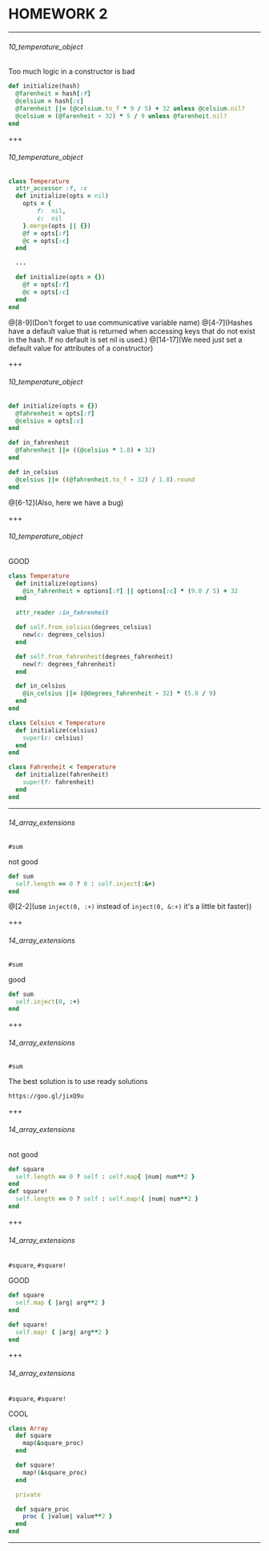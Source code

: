 # HOMEWORK 2

---

###### 10_temperature_object

Too much logic in a constructor is bad

```ruby
def initialize(hash)
  @farenheit = hash[:f]
  @celsium = hash[:c]
  @farenheit ||= (@celsium.to_f * 9 / 5) + 32 unless @celsium.nil?
  @celsium = (@farenheit - 32) * 5 / 9 unless @farenheit.nil?
end
```

+++

###### 10_temperature_object

```ruby
class Temperature
  attr_accessor :f, :c
  def initialize(opts = nil)
    opts = {
        f:  nil,
        c:  nil
    }.merge(opts || {})
    @f = opts[:f]
    @c = opts[:c]
  end

  ...

  def initialize(opts = {})
    @f = opts[:f]
    @c = opts[:c]
  end
end
```
@[8-9](Don't forget to use communicative variable name)
@[4-7](Hashes have a default value that is returned when accessing keys that do not exist in the hash. If no default is set nil is used.)
@[14-17](We need just set a default value for attributes of a constructor)

+++

###### 10_temperature_object

```ruby
def initialize(opts = {})
  @fahrenheit = opts[:f]
  @celsius = opts[:c]
end

def in_fahrenheit
  @fahrenheit ||= ((@celsius * 1.8) + 32)
end

def in_celsius
  @celsius ||= ((@fahrenheit.to_f - 32) / 1.8).round
end
```
@[6-12](Also, here we have a bug)

+++

###### 10_temperature_object

GOOD

```ruby
class Temperature
  def initialize(options)
    @in_fahrenheit = options[:f] || options[:c] * (9.0 / 5) + 32
  end

  attr_reader :in_fahrenheit

  def self.from_celsius(degrees_celsius)
    new(c: degrees_celsius)
  end

  def self.from_fahrenheit(degrees_fahrenheit)
    new(f: degrees_fahrenheit)
  end

  def in_celsius
    @in_celsius ||= (@degrees_fahrenheit - 32) * (5.0 / 9)
  end
end

class Celsius < Temperature
  def initialize(celsius)
    super(c: celsius)
  end
end

class Fahrenheit < Temperature
  def initialize(fahrenheit)
    super(f: fahrenheit)
  end
end

```

---

###### 14_array_extensions

`#sum`

not good

```ruby
def sum
  self.length == 0 ? 0 : self.inject(:&+)
end
```
@[2-2](use `inject(0, :+)` instead of `inject(0, &:+)` it's a little bit faster))

+++

###### 14_array_extensions

`#sum`

good

```ruby
def sum
  self.inject(0, :+)
end
```

+++

###### 14_array_extensions

`#sum`

The best solution is to use ready solutions

`https://goo.gl/jixQ9u`

+++

###### 14_array_extensions

not good

```ruby
def square
  self.length == 0 ? self : self.map{ |num| num**2 }
end
def square!
  self.length == 0 ? self : self.map!{ |num| num**2 }
end
```

+++

###### 14_array_extensions

`#square`, `#square!`

GOOD

```ruby
def square
  self.map { |arg| arg**2 }
end

def square!
  self.map! { |arg| arg**2 }
end
```

+++

###### 14_array_extensions

`#square`, `#square!`

COOL

```ruby
class Array
  def square
    map(&square_proc)
  end

  def square!
    map!(&square_proc)
  end

  private

  def square_proc
    proc { |value| value**2 }
  end
end

```

---